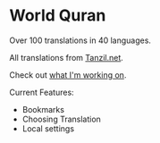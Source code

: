 # World Quran 

Over 100 translations in 40 languages.

All translations from [Tanzil.net](http://www.tanzil.net).

Check out [what I'm working on](https://trello.com/b/tbvUQSCm/world-quran).

Current Features:
* Bookmarks
* Choosing Translation
* Local settings
